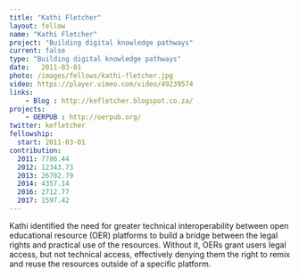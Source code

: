 ```yaml
---
title: "Kathi Fletcher"
layout: fellow
name: "Kathi Fletcher"
project: "Building digital knowledge pathways"
current: false
type: "Building digital knowledge pathways"
date:   2011-03-01
photo: /images/fellows/kathi-fletcher.jpg
video: https://player.vimeo.com/video/49239574
links:
    - Blog : http://kefletcher.blogspot.co.za/
projects:
    - OERPUB : http://oerpub.org/
twitter: kefletcher
fellowship:
  start: 2011-03-01
contribution:
  2011: 7786.44
  2012: 12343.73
  2013: 26702.79
  2014: 4357.14
  2016: 2712.77
  2017: 1597.42
---
```

Kathi identified the need for greater technical interoperability between open educational resource (OER) platforms to build a bridge between the legal rights and practical use of the resources. Without it, OERs grant users legal access, but not technical access, effectively denying them the right to remix and reuse the resources outside of a specific platform.
